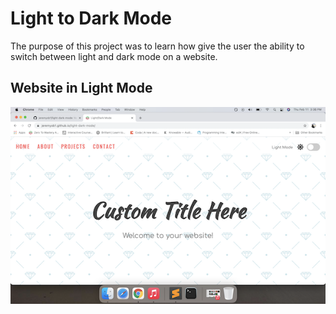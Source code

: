 # Light to Dark Mode

The purpose of this project was to learn how give the user the ability to switch between light and dark mode on a website.

## Website in Light Mode

![Light Mode](light-mode.png)
